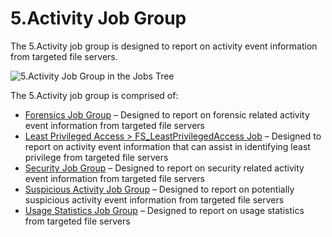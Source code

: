 # 5.Activity Job Group

The 5.Activity job group is designed to report on activity event information from targeted file
servers.

![5.Activity Job Group in the Jobs Tree](/img/versioned_docs/accessanalyzer_11.6/accessanalyzer/admin/hostmanagement/jobstree.webp)

The 5.Activity job group is comprised of:

- [Forensics Job Group](/docs/accessanalyzer/11.6/accessanalyzer/solutions/filesystem/activity/forensics/overview.md)
  – Designed to report on forensic related activity event information from targeted file servers
- [Least Privileged Access > FS_LeastPrivilegedAccess Job](/docs/accessanalyzer/11.6/accessanalyzer/solutions/filesystem/activity/fs_leastprivilegedaccess.md)
  – Designed to report on activity event information that can assist in identifying least privilege
  from targeted file servers
- [Security Job Group](/docs/accessanalyzer/11.6/accessanalyzer/solutions/filesystem/activity/security/overview.md)
  – Designed to report on security related activity event information from targeted file servers
- [Suspicious Activity Job Group](/docs/accessanalyzer/11.6/accessanalyzer/solutions/filesystem/activity/suspiciousactivity/overview.md)
  – Designed to report on potentially suspicious activity event information from targeted file
  servers
- [Usage Statistics Job Group](/docs/accessanalyzer/11.6/accessanalyzer/solutions/filesystem/activity/usagestatistics/overview.md)
  – Designed to report on usage statistics from targeted file servers
